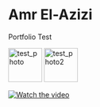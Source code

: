 # Amr El-Azizi

Portfolio Test

<img width="68" alt="test_photo" src="https://github.com/user-attachments/assets/bfec5b52-9774-4e28-a98b-35a53ecd96fd">

<img width="68" alt="test_photo2" src="https://raw.githubusercontent.com/amrelazizi/amrelazizi.github.io/blob/main/test_photo.png">

[![Watch the video](https://raw.githubusercontent.com/amrelazizi/amrelazizi.github.io/blob/main/Centipede_Thumbnail.png)](https://raw.githubusercontent.com/amrelazizi/amrelazizi.github.io/blob/main/Centipede_Fastest_Motion.MOV)
